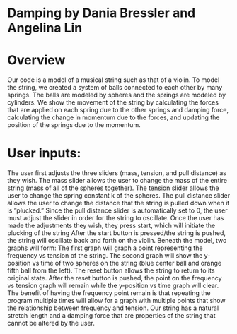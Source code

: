 # Damping by Dania Bressler and Angelina Lin

# Overview
Our code is a model of a musical string such as that of a violin. 
To model the string, we created a system of balls connected to each other by many springs.
The balls are modeled by spheres and the springs are modeled by cylinders. 
We show the movement of the string by calculating the forces that are applied on each spring due to the other springs and damping force, calculating the change in momentum due to the forces, and updating the position of the springs due to the momentum. 


# User inputs:
The user first adjusts the three sliders (mass, tension, and pull distance) as they wish. 
The mass slider allows the user to change the mass of the entire string (mass of all of the spheres together). 
The tension slider allows the user to change the spring constant k of the spheres. 
The pull distance slider allows the user to change the distance that the string is pulled down when it is ”plucked.” Since the pull distance slider is automatically set to 0, the user must adjust the slider in order for the string to oscillate.
Once the user has made the adjustments they wish, they press start, which will initiate the plucking of the string
After the start button is pressed/the string is pushed, the string will oscillate back and forth on the violin. 
Beneath the model, two graphs will form: 
The first graph will graph a point representing the frequency vs tension of the string. 
The second graph will show the y-position vs time of two spheres on the string (blue center ball and orange fifth ball from the left).
The reset button allows the string to return to its original state. After the reset button is pushed, the point on the frequency vs tension graph will remain while the y-position vs time graph will clear. 
The benefit of having the frequency point remain is that repeating the program multiple times will allow for a graph with multiple points that show the relationship between frequency and tension.
Our string has a natural stretch length and a damping force that are properties of the string that cannot be altered by the user.
